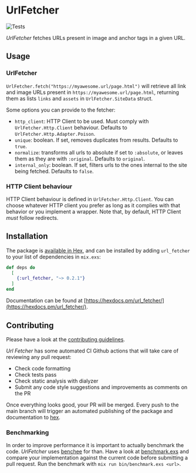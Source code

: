 # UrlFetcher

![Tests](https://github.com/gorkaio/url_fetcher/workflows/verify/badge.svg)

_UrlFetcher_ fetches URLs present in image and anchor tags in a given URL.

## Usage

### UrlFetcher

`UrlFetcher.fetch("https://myawesome.url/page.html")` will retrieve all link and image URLs present in `https://myawesome.url/page.html`, returning them as lists `links` and `assets` in `UrlFetcher.SiteData` struct.

Some options you can provide to the fetcher:

- `http_client`: HTTP Client to be used. Must comply with `UrlFetcher.Http.Client` behaviour. Defaults to `UrlFetcher.Http.Adapter.Poison`.
- `unique`: boolean. If set, removes duplicates from results. Defaults to `true`.
- `normalize`: transforms all urls to absolute if set to `:absolute`, or leaves them as they are with `:original`. Defaults to `original`.
- `internal_only`: boolean. If set, filters urls to the ones internal to the site being fetched. Defaults to `false`.

### HTTP Client behaviour

HTTP Client behaviour is defined in `UrlFetcher.Http.Client`. You can choose whatever HTTP client you prefer as long as it complies with that behavior or you implement a wrapper. Note that, by default, HTTP Client _must_ follow redirects.

## Installation

The package is [available in Hex](https://hex.pm/packages/url_fetcher), and can be installed
by adding `url_fetcher` to your list of dependencies in `mix.exs`:

```elixir
def deps do
  [
    {:url_fetcher, "~> 0.2.1"}
  ]
end
```

Documentation can be found at [https://hexdocs.pm/url_fetcher/](https://hexdocs.pm/url_fetcher/).

## Contributing

Please have a look at the [contributing guidelines](https://github.com/gorkaio/url_fetcher/CONTRIBUTING.md).

_Url Fetcher_ has some automated CI Github actions that will take care of reviewing any pull request:

- Check code formatting
- Check tests pass
- Check static analysis with dialyzer
- Submit any code style suggestions and improvements as comments on the PR

Once everything looks good, your PR will be merged. Every push to the main branch will trigger an automated publishing of the package and documentation to [hex](https://hex.pm).

### Benchmarking

In order to improve performance it is important to actually benchmark the code. _UrlFetcher_ uses [benchee](https://hex.pm/packages/benchee) for than. Have a look at [benchmark.exs](bin/benchmark.exs) and compare your implementation against the current code before submitting a pull request. Run the benchmark with `mix run bin/benchmark.exs <url>`.
